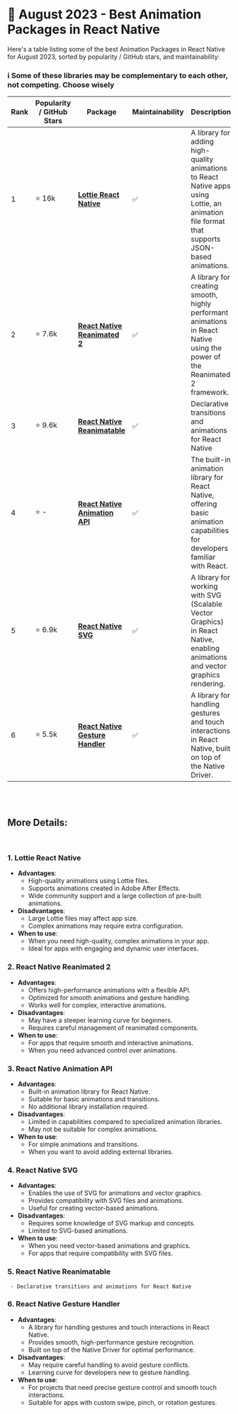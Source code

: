 # 📆 August 2023 - Best Animation Packages in React Native

Here's a table listing some of the best Animation Packages in React Native for August 2023, sorted by popularity / GitHub stars, and maintainability:

### ℹ️ Some of these libraries may be complementary to each other, not competing. Choose wisely

| Rank | Popularity / GitHub Stars | Package | Maintainability | Description |
| ---- | -------------------------- | ------- | ---------------- | ----------- |
| 1    | ⭐ 16k          | [**Lottie React Native**](https://github.com/lottie-react-native/lottie-react-native) | :white_check_mark: | A library for adding high-quality animations to React Native apps using Lottie, an animation file format that supports JSON-based animations. |
| 2    | ⭐ 7.6k              | [**React Native Reanimated 2**](https://github.com/software-mansion/react-native-reanimated) | :white_check_mark:     | A library for creating smooth, highly performant animations in React Native using the power of the Reanimated 2 framework. |
| 3    | ⭐ 9.6k              | [**React Native Reanimatable**](https://github.com/oblador/react-native-animatable) | :white_check_mark:    | Declarative transitions and animations for React Native |
| 4    | ⭐ -            | [**React Native Animation API**](https://reactnative.dev/docs/animations) | :white_check_mark: | The built-in animation library for React Native, offering basic animation capabilities for developers familiar with React. |
| 5    | ⭐ 6.9k            | [**React Native SVG**](https://github.com/react-native-svg/react-native-svg) | :white_check_mark: | A library for working with SVG (Scalable Vector Graphics) in React Native, enabling animations and vector graphics rendering. |
| 6    | ⭐ 5.5k            | [**React Native Gesture Handler**](https://github.com/software-mansion/react-native-gesture-handler) | :white_check_mark: | A library for handling gestures and touch interactions in React Native, built on top of the Native Driver. |

</br>
</br>

## More Details:

</br>

### 1. Lottie React Native
   - **Advantages**:
     - High-quality animations using Lottie files.
     - Supports animations created in Adobe After Effects.
     - Wide community support and a large collection of pre-built animations.
   - **Disadvantages**:
     - Large Lottie files may affect app size.
     - Complex animations may require extra configuration.
   - **When to use**:
     - When you need high-quality, complex animations in your app.
     - Ideal for apps with engaging and dynamic user interfaces.

### 2. React Native Reanimated 2
   - **Advantages**:
     - Offers high-performance animations with a flexible API.
     - Optimized for smooth animations and gesture handling.
     - Works well for complex, interactive animations.
   - **Disadvantages**:
     - May have a steeper learning curve for beginners.
     - Requires careful management of reanimated components.
   - **When to use**:
     - For apps that require smooth and interactive animations.
     - When you need advanced control over animations.

### 3. React Native Animation API
   - **Advantages**:
     - Built-in animation library for React Native.
     - Suitable for basic animations and transitions.
     - No additional library installation required.
   - **Disadvantages**:
     - Limited in capabilities compared to specialized animation libraries.
     - May not be suitable for complex animations.
   - **When to use**:
     - For simple animations and transitions.
     - When you want to avoid adding external libraries.

### 4. React Native SVG
   - **Advantages**:
     - Enables the use of SVG for animations and vector graphics.
     - Provides compatibility with SVG files and animations.
     - Useful for creating vector-based animations.
   - **Disadvantages**:
     - Requires some knowledge of SVG markup and concepts.
     - Limited to SVG-based animations.
   - **When to use**:
     - When you need vector-based animations and graphics.
     - For apps that require compatibility with SVG files.


### 5. React Native Reanimatable
     - Declarative transitions and animations for React Native

### 6. React Native Gesture Handler
   - **Advantages**:
     - A library for handling gestures and touch interactions in React Native.
     - Provides smooth, high-performance gesture recognition.
     - Built on top of the Native Driver for optimal performance.
   - **Disadvantages**:
     - May require careful handling to avoid gesture conflicts.
     - Learning curve for developers new to gesture handling.
   - **When to use**:
     - For projects that need precise gesture control and smooth touch interactions.
     - Suitable for apps with custom swipe, pinch, or rotation gestures.

